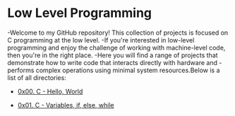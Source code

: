# Low Level Programming

-Welcome to my GitHub repository! This collection of projects is focused on C programming at the low level.
-If you're interested in low-level programming and enjoy the challenge of working with machine-level code, then you're in the right place.
-Here you will find a range of projects that demonstrate how to write code that interacts directly with hardware and
-performs complex operations using minimal system resources.Below is a list of all directories:

* [0x00. C - Hello, World](0x00-hello_world)

* [0x01. C - Variables, if, else, while](0x01-variables_if_else_while)
